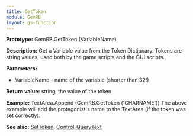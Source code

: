 ```yaml
---
title: GetToken
module: GemRB
layout: gs-function
---
```


**Prototype:** GemRB.GetToken (VariableName)

**Description:** Get a Variable value from the Token Dictionary. Tokens are 
string values, used both by the game scripts and the GUI scripts.

**Parameters:**
  * VariableName - name of the variable (shorter than 32!)

**Return value:** string, the value of the token

**Example:**
  TextArea.Append (GemRB.GetToken ('CHARNAME'))
The above example will add the protagonist's name to the TextArea (if the token was set correctly).

**See also:** [SetToken](SetToken.md), [Control_QueryText](Control_QueryText.md)

